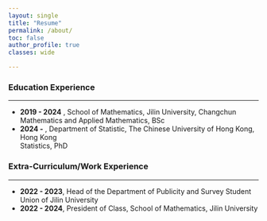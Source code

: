 ```yaml
---
layout: single
title: "Resume"
permalink: /about/
toc: false
author_profile: true
classes: wide

---
```


### Education Experience

***

 -  **2019 - 2024**  , School of Mathematics, Jilin University, Changchun  
        Mathematics and Applied Mathematics, BSc  
 -  **2024 -**  , Department of Statistic, The Chinese University of Hong Kong, Hong Kong   
        Statistics, PhD 
  
### Extra-Curriculum/Work Experience

***

 - **2022 - 2023**, Head of the Department of Publicity and Survey
        Student Union of Jilin University
 - **2022 - 2024**, President of Class, School of Mathematics,
        Jilin University
